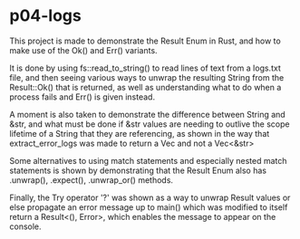 # p04-logs

This project is made to demonstrate the Result Enum in Rust, and how to make use of the Ok() and Err() variants.

It is done by using fs::read_to_string() to read lines of text from a logs.txt file, and then seeing various ways to unwrap the resulting String from the Result::Ok() that is returned, as well as understanding what to do when a process fails and Err() is given instead.

A moment is also taken to demonstrate the difference between String and &str, and what must be done if &str values are needing to outlive the scope lifetime of a String that they are referencing, as shown in the way that extract_error_logs was made to return a Vec<String> and not a Vec<&str>

Some alternatives to using match statements and especially nested match statements is shown by demonstrating that the Result Enum also has .unwrap(), .expect(), .unwrap_or() methods.

Finally, the Try operator '?' was shown as a way to unwrap Result values or else propagate an error message up to main() which was modified to itself return a Result<(), Error>, which enables the message to appear on the console.
